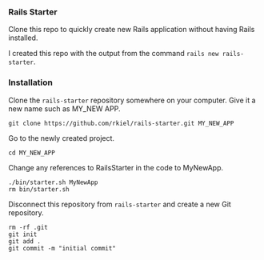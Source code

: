 ### Rails Starter

Clone this repo to quickly create new Rails application without having Rails installed.

I created this repo with the output from the command `rails new rails-starter`.

### Installation

Clone the `rails-starter` repository somewhere on your computer.  Give it a new name such as MY_NEW APP.

```unix
git clone https://github.com/rkiel/rails-starter.git MY_NEW_APP
```

Go to the newly created project.

```unix
cd MY_NEW_APP
```

Change any references to RailsStarter in the code to MyNewApp.

```unix
./bin/starter.sh MyNewApp
rm bin/starter.sh
```

Disconnect this repository from `rails-starter` and create a new Git repository.

```unix
rm -rf .git
git init
git add .
git commit -m "initial commit"
```

